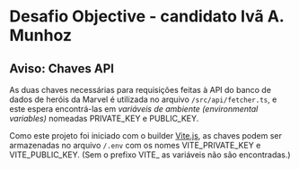 # Desafio Objective - candidato Ivã A. Munhoz

## Aviso: Chaves API

As duas chaves necessárias para requisições feitas à API do banco de dados de heróis da Marvel é utilizada no arquivo `/src/api/fetcher.ts`, e este espera encontrá-las em *variáveis de ambiente (environmental variables)* nomeadas PRIVATE_KEY e PUBLIC_KEY.

Como este projeto foi iniciado com o builder [Vite.js](https://vitejs.dev), as chaves podem ser armazenadas no arquivo `/.env` com os nomes VITE_PRIVATE_KEY e VITE_PUBLIC_KEY. (Sem o prefixo VITE_ as variáveis não são encontradas.)
